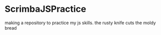 # ScrimbaJSPractice

making a repository to practice my js skills.
the rusty knife cuts the moldy bread
